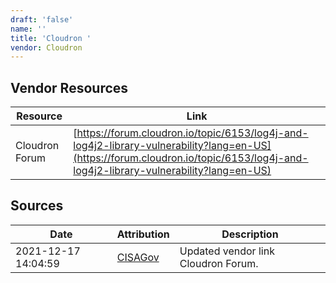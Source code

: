 ```yaml
---
draft: 'false'
name: ''
title: 'Cloudron '
vendor: Cloudron
---
```


## Vendor Resources
| Resource | Link |
| --- | --- |
| Cloudron Forum | [https://forum.cloudron.io/topic/6153/log4j-and-log4j2-library-vulnerability?lang=en-US](https://forum.cloudron.io/topic/6153/log4j-and-log4j2-library-vulnerability?lang=en-US) |



## Sources
| Date | Attribution | Description |
| --- | --- | --- |
| 2021-12-17 14:04:59 | [CISAGov](https://raw.githubusercontent.com/cisagov/log4j-affected-db/develop/README.md) | Updated vendor link Cloudron Forum.  |

